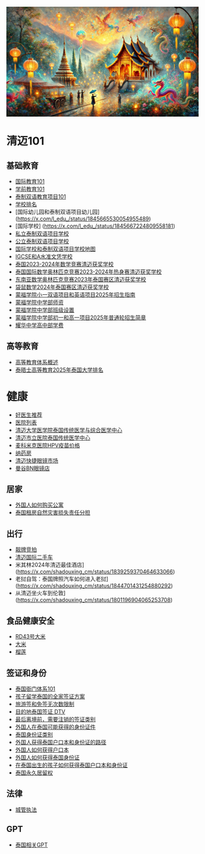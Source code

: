 ![](https://raw.githubusercontent.com/1arry1iu/chiangmai101/refs/heads/main/Images/Chiang_Mai_101.webp)

# 清迈101

## 基础教育

- [国际教育101](https://x.com/l_edu_/status/1845673590215385286)
- [学前教育101](https://x.com/l_edu_/status/1844893677371654612)
- [泰制双语教育项目101](https://x.com/l_edu_/status/1844898047567986701)
- [学校排名](https://x.com/l_edu_/status/1840386652256215501)
- [国际幼儿园和泰制双语项目幼儿园] (https://x.com/l_edu_/status/1845665530054955489)
- [国际学校] (https://x.com/l_edu_/status/1845667224809558181)
- [私立泰制双语项目学校](https://x.com/l_edu_/status/1845669745913417768)
- [公立泰制双语项目学校](https://x.com/l_edu_/status/1845671723712364670)
- [国际学校和泰制双语项目学校地图](https://x.com/l_edu_/status/1834781889196179498)
- [IGCSE和A水准文凭学校](https://x.com/l_edu_/status/1841452884682330608)
- [泰国2023-2024年数学竞赛清迈获奖学校](https://x.com/l_edu_/status/1840385354043637976)
- [泰国国际数学奥林匹克竞赛2023-2024年热身赛清迈获奖学校](https://x.com/l_edu_/status/1834475828278972444)
- [东南亚数学奥林匹克竞赛2023年泰国赛区清迈获奖学校](https://x.com/l_edu_/status/1840351061644902549)
- [袋鼠数学2024年泰国赛区清迈获奖学校](https://x.com/l_edu_/status/1840385237886583005)
- [蒙福学院小一双语项目和英语项目2025年招生指南](https://x.com/l_edu_/status/1834396488782455031)
- [蒙福学院中学部师资](https://x.com/l_edu_/status/1841497891791417639)
- [蒙福学院中学部班级设置](https://x.com/l_edu_/status/1842333366466851247)
- [蒙福学院中学部初一和高一项目2025年普通轮招生简章](https://x.com/l_edu_/status/1834393161701229035)
- [耀华中学高中部学费](https://x.com/l_edu_/status/1834456142355091853)

## 高等教育

- [高等教育体系概述](https://x.com/shadouxing_cm/status/1827279980042322154)
- [泰晤士高等教育2025年泰国大学排名](https://x.com/l_edu_/status/1845201403997978785)

# 健康

- [好医生推荐](https://x.com/shadouxing_cm/status/1855878225995710559)
- [医院列表](https://x.com/shadouxing_cm/status/1845182876150792528)
- [清迈大学医学院泰国传统医学与综合医学中心](https://x.com/shadouxing_cm/status/1828792192988762138)
- [清迈市立医院泰国传统医学中心](https://x.com/shadouxing_cm/status/1828789854483939800)
- [麦科米克医院HPV疫苗价格](https://x.com/shadouxing_cm/status/1849369047919697959)
- [纳药房](https://maps.app.goo.gl/JN2oSJmPbpjgPhgL9)
- [清迈快捷眼镜市场](https://maps.app.goo.gl/NCgZAC7eDWdBc9mf8)
- [曼谷BN眼镜店](https://x.com/shadouxing_cm/status/1852948749599080473)

## 居家

- [外国人如何购买公寓](https://x.com/shadouxing_cm/status/1798526804883656822)
- [泰国租房自然灾害损失责任分担](https://x.com/shadouxing_cm/status/1844700120392352184)

## 出行

- [靓牌竞拍](https://x.com/shadouxing_cm/status/1812405527470542912)
- [清迈国际二手车](https://expatautocm.com/)
- 米其林2024年清迈最佳酒店](https://x.com/shadouxing_cm/status/1839259370464633066)
- 老挝自驾：泰国牌照汽车如何进入老挝](https://x.com/shadouxing_cm/status/1844701431254880292)
- 从清迈坐火车到伦敦](https://x.com/shadouxing_cm/status/1801196904065253708)

## 食品健康安全

- [RD43号大米](https://x.com/shadouxing_cm/status/1850355356461051984)
- [大米](https://x.com/shadouxing_cm/status/1834522877506519249)
- [榴莲](https://x.com/shadouxing_cm/status/1834512918676971595)

## 签证和身份

- [泰国衙门体系101](https://x.com/shadouxing_cm/status/1844698863007146446)
- [孩子留学泰国的全家签证方案](https://x.com/shadouxing_cm/status/1852298388181803477)
- [旅游签和免签无次数限制](https://x.com/shadouxing_cm/status/1816724542070620225)
- [目的地泰国签证 DTV](https://x.com/shadouxing_cm/status/1813569608059965807)
- [最后离境前，需要注销的签证类别](https://x.com/shadouxing_cm/status/1849048531405082729)
- [外国人在泰国可能获得的身份证件](https://x.com/shadouxing_cm/status/1851071354923336052)
- [泰国身份证类别](https://x.com/shadouxing_cm/status/1825910988501299492)
- [外国人获得泰国户口本和身份证的路径](https://x.com/shadouxing_cm/status/1829109108555034885)
- [外国人如何获得户口本](https://x.com/shadouxing_cm/status/1799031096535077220)
- [外国人如何获得泰国身份证](https://x.com/shadouxing_cm/status/1799076104923488702)
- [在泰国出生的孩子如何获得泰国户口本和身份证](https://x.com/shadouxing_cm/status/1798550963671962013)
- [泰国永久居留权](https://x.com/shadouxing_cm/status/1798520861038981461)

## 法律

- [城管执法](https://x.com/shadouxing_cm/status/1813795110095815161)

## GPT

- [泰国相关GPT](https://x.com/shadouxing_cm/status/1844909212985590124)
